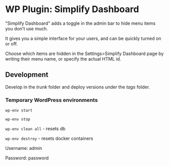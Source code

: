 # WP Plugin: Simplify Dashboard

"Simplify Dashboard" adds a toggle in the admin bar to hide menu items you don't use much.

It gives you a simple interface for your users, and can be quickly turned on or off.

Choose which items are hidden in the Settings>Simplify Dashboard page by writing their menu name, or specify the actual HTML id.

## Development

Develop in the *trunk* folder and deploy versions under the *tags* folder.

### Temporary WordPress environments

`wp-env start`

`wp-env stop`

`wp-env clean all` - resets db

`wp-env destroy` - resets docker containers

Username: admin

Password: password
